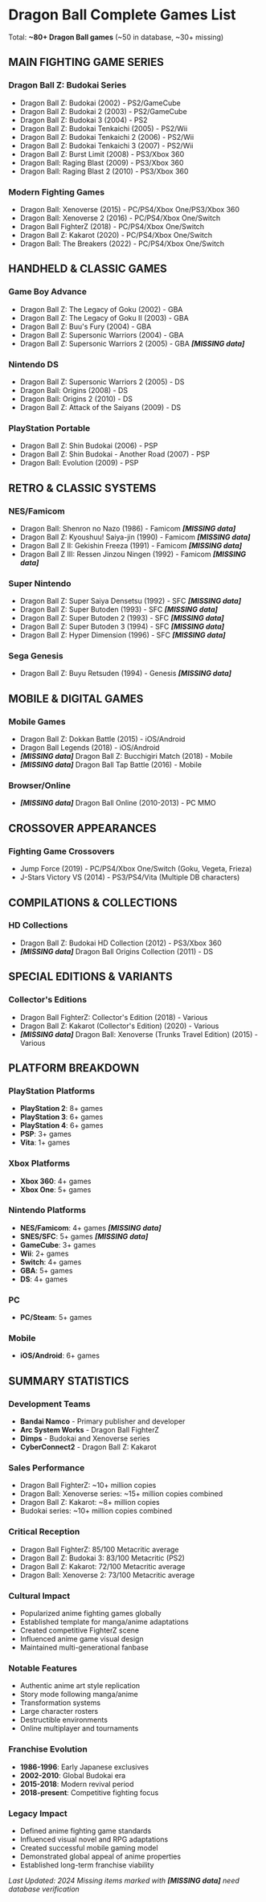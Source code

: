 # Dragon Ball Complete Games List

Total: **~80+ Dragon Ball games** (~50 in database, ~30+ missing)

## MAIN FIGHTING GAME SERIES

### Dragon Ball Z: Budokai Series
- Dragon Ball Z: Budokai (2002) - PS2/GameCube
- Dragon Ball Z: Budokai 2 (2003) - PS2/GameCube
- Dragon Ball Z: Budokai 3 (2004) - PS2
- Dragon Ball Z: Budokai Tenkaichi (2005) - PS2/Wii
- Dragon Ball Z: Budokai Tenkaichi 2 (2006) - PS2/Wii
- Dragon Ball Z: Budokai Tenkaichi 3 (2007) - PS2/Wii
- Dragon Ball Z: Burst Limit (2008) - PS3/Xbox 360
- Dragon Ball: Raging Blast (2009) - PS3/Xbox 360
- Dragon Ball: Raging Blast 2 (2010) - PS3/Xbox 360

### Modern Fighting Games
- Dragon Ball: Xenoverse (2015) - PC/PS4/Xbox One/PS3/Xbox 360
- Dragon Ball: Xenoverse 2 (2016) - PC/PS4/Xbox One/Switch
- Dragon Ball FighterZ (2018) - PC/PS4/Xbox One/Switch
- Dragon Ball Z: Kakarot (2020) - PC/PS4/Xbox One/Switch
- Dragon Ball: The Breakers (2022) - PC/PS4/Xbox One/Switch

## HANDHELD & CLASSIC GAMES

### Game Boy Advance
- Dragon Ball Z: The Legacy of Goku (2002) - GBA
- Dragon Ball Z: The Legacy of Goku II (2003) - GBA
- Dragon Ball Z: Buu's Fury (2004) - GBA
- Dragon Ball Z: Supersonic Warriors (2004) - GBA
- Dragon Ball Z: Supersonic Warriors 2 (2005) - GBA ***[MISSING data]***

### Nintendo DS
- Dragon Ball Z: Supersonic Warriors 2 (2005) - DS
- Dragon Ball: Origins (2008) - DS
- Dragon Ball: Origins 2 (2010) - DS
- Dragon Ball Z: Attack of the Saiyans (2009) - DS

### PlayStation Portable
- Dragon Ball Z: Shin Budokai (2006) - PSP
- Dragon Ball Z: Shin Budokai - Another Road (2007) - PSP
- Dragon Ball: Evolution (2009) - PSP

## RETRO & CLASSIC SYSTEMS

### NES/Famicom
- Dragon Ball: Shenron no Nazo (1986) - Famicom ***[MISSING data]***
- Dragon Ball Z: Kyoushuu! Saiya-jin (1990) - Famicom ***[MISSING data]***
- Dragon Ball Z II: Gekishin Freeza (1991) - Famicom ***[MISSING data]***
- Dragon Ball Z III: Ressen Jinzou Ningen (1992) - Famicom ***[MISSING data]***

### Super Nintendo
- Dragon Ball Z: Super Saiya Densetsu (1992) - SFC ***[MISSING data]***
- Dragon Ball Z: Super Butoden (1993) - SFC ***[MISSING data]***
- Dragon Ball Z: Super Butoden 2 (1993) - SFC ***[MISSING data]***
- Dragon Ball Z: Super Butoden 3 (1994) - SFC ***[MISSING data]***
- Dragon Ball Z: Hyper Dimension (1996) - SFC ***[MISSING data]***

### Sega Genesis
- Dragon Ball Z: Buyu Retsuden (1994) - Genesis ***[MISSING data]***

## MOBILE & DIGITAL GAMES

### Mobile Games
- Dragon Ball Z: Dokkan Battle (2015) - iOS/Android
- Dragon Ball Legends (2018) - iOS/Android
- ***[MISSING data]*** Dragon Ball Z: Bucchigiri Match (2018) - Mobile
- ***[MISSING data]*** Dragon Ball Tap Battle (2016) - Mobile

### Browser/Online
- ***[MISSING data]*** Dragon Ball Online (2010-2013) - PC MMO

## CROSSOVER APPEARANCES

### Fighting Game Crossovers
- Jump Force (2019) - PC/PS4/Xbox One/Switch (Goku, Vegeta, Frieza)
- J-Stars Victory VS (2014) - PS3/PS4/Vita (Multiple DB characters)

## COMPILATIONS & COLLECTIONS

### HD Collections
- Dragon Ball Z: Budokai HD Collection (2012) - PS3/Xbox 360
- ***[MISSING data]*** Dragon Ball Origins Collection (2011) - DS

## SPECIAL EDITIONS & VARIANTS

### Collector's Editions
- Dragon Ball FighterZ: Collector's Edition (2018) - Various
- Dragon Ball Z: Kakarot (Collector's Edition) (2020) - Various
- ***[MISSING data]*** Dragon Ball: Xenoverse (Trunks Travel Edition) (2015) - Various

## PLATFORM BREAKDOWN

### PlayStation Platforms
- **PlayStation 2**: 8+ games
- **PlayStation 3**: 6+ games
- **PlayStation 4**: 6+ games
- **PSP**: 3+ games
- **Vita**: 1+ games

### Xbox Platforms
- **Xbox 360**: 4+ games
- **Xbox One**: 5+ games

### Nintendo Platforms
- **NES/Famicom**: 4+ games ***[MISSING data]***
- **SNES/SFC**: 5+ games ***[MISSING data]***
- **GameCube**: 3+ games
- **Wii**: 2+ games
- **Switch**: 4+ games
- **GBA**: 5+ games
- **DS**: 4+ games

### PC
- **PC/Steam**: 5+ games

### Mobile
- **iOS/Android**: 6+ games

## SUMMARY STATISTICS

### Development Teams
- **Bandai Namco** - Primary publisher and developer
- **Arc System Works** - Dragon Ball FighterZ
- **Dimps** - Budokai and Xenoverse series
- **CyberConnect2** - Dragon Ball Z: Kakarot

### Sales Performance
- Dragon Ball FighterZ: ~10+ million copies
- Dragon Ball: Xenoverse series: ~15+ million copies combined
- Dragon Ball Z: Kakarot: ~8+ million copies
- Budokai series: ~10+ million copies combined

### Critical Reception
- Dragon Ball FighterZ: 85/100 Metacritic average
- Dragon Ball Z: Budokai 3: 83/100 Metacritic (PS2)
- Dragon Ball Z: Kakarot: 72/100 Metacritic average
- Dragon Ball: Xenoverse 2: 73/100 Metacritic average

### Cultural Impact
- Popularized anime fighting games globally
- Established template for manga/anime adaptations
- Created competitive FighterZ scene
- Influenced anime game visual design
- Maintained multi-generational fanbase

### Notable Features
- Authentic anime art style replication
- Story mode following manga/anime
- Transformation systems
- Large character rosters
- Destructible environments
- Online multiplayer and tournaments

### Franchise Evolution
- **1986-1996**: Early Japanese exclusives
- **2002-2010**: Global Budokai era
- **2015-2018**: Modern revival period
- **2018-present**: Competitive fighting focus

### Legacy Impact
- Defined anime fighting game standards
- Influenced visual novel and RPG adaptations
- Created successful mobile gaming model
- Demonstrated global appeal of anime properties
- Established long-term franchise viability

*Last Updated: 2024*
*Missing items marked with ***[MISSING data]*** need database verification*